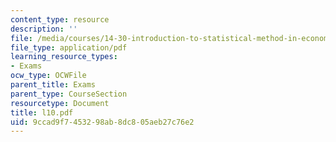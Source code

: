 ```yaml
---
content_type: resource
description: ''
file: /media/courses/14-30-introduction-to-statistical-method-in-economics-spring-2006/9ccad9f7453298ab8dc805aeb27c76e2_l10.pdf
file_type: application/pdf
learning_resource_types:
- Exams
ocw_type: OCWFile
parent_title: Exams
parent_type: CourseSection
resourcetype: Document
title: l10.pdf
uid: 9ccad9f7-4532-98ab-8dc8-05aeb27c76e2
---
```

